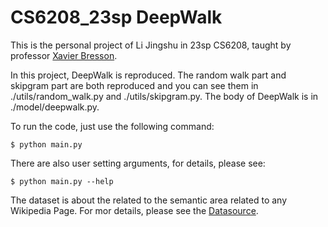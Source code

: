 # CS6208_23sp DeepWalk
This is the personal project of Li Jingshu in 23sp CS6208, taught by professor [Xavier Bresson](https://www.linkedin.com/in/xavier-bresson-738585b/).

In this project, DeepWalk is reproduced. The random walk part and skipgram part are both reproduced and you can see them in ./utils/random_walk.py and ./utils/skipgram.py. The body of DeepWalk is in ./model/deepwalk.py.

To run the code, just use the following command:

    $ python main.py

There are also user setting arguments, for details, please see:

    $ python main.py --help

The dataset is about the related to the semantic area related to any Wikipedia Page. For mor details, please see the [Datasource](https://densitydesign.github.io/strumentalia-seealsology/).


